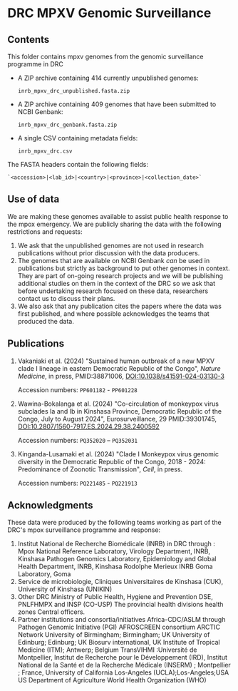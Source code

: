 # DRC MPXV Genomic Surveillance

## Contents
This folder contains mpxv genomes from the genomic surveillance programme in DRC

- A ZIP archive containing 414 currently unpublished genomes:

    `inrb_mpxv_drc_unpublished.fasta.zip` 

- A ZIP archive containing 409 genomes that have been submitted to NCBI Genbank:

    `inrb_mpxv_drc_genbank.fasta.zip`

- A single CSV containing metadata fields:

    `inrb_mpxv_drc.csv`

The FASTA headers contain the following fields:

    `<accession>|<lab_id>|<country>|<province>|<collection_date>`

## Use of data
We are making these genomes available to assist public health response to the mpox emergency. We are publicly sharing the data with the following restrictions and requests:

1. We ask that the unpublished genomes are not used in research publications without prior discussion with the data producers.
2. The genomes that are available on NCBI Genbank _can_ be used in publications but strictly as background to put other genomes in context. They are part of on-going research projects and we will be publishing additional studies on them in the context of the DRC so we ask that before undertaking research focused on these data, researchers contact us to discuss their plans.
3. We also ask that any publication cites the papers where the data was first published, and where possible acknowledges the teams that produced the data.

## Publications

1. Vakaniaki et al. (2024) "Sustained human outbreak of a new MPXV clade I lineage in eastern Democratic Republic of the Congo", _Nature Medicine_, in press, PMID:38871006, [DOI:10.1038/s41591-024-03130-3](http://doi.org/10.1038/s41591-024-03130-3)

    Accession numbers: `PP601182` - `PP601228`

2. Wawina-Bokalanga et al. (2024) "Co-circulation of monkeypox virus subclades Ia and Ib in Kinshasa Province, Democratic Republic of the Congo, July to August 2024", Eurosurveillance, 29 PMID:39301745, [DOI:10.2807/1560-7917.ES.2024.29.38.2400592](http://doi.org/10.2807/1560-7917.ES.2024.29.38.2400592)

    Accession numbers: `PQ352020` – `PQ352031`

3. Kinganda-Lusamaki et al. (2024) "Clade I Monkeypox virus genomic diversity in the Democratic Republic of the Congo, 2018 - 2024: Predominance of Zoonotic Transmission", _Cell_, in press.
    
    Accession numbers: `PQ221485` - `PQ221913`

## Acknowledgments
These data were produced by the following teams working as part of the DRC's mpox surveillance programme and response:

1. Institut National de Recherche Biomédicale (INRB) in DRC through :
    Mpox National Reference Laboratory, Virology Department, INRB, Kinshasa
    Pathogen Genomics Laboratory, Epidemiology and Global Health Department, INRB, Kinshasa
    Rodolphe Merieux INRB Goma Laboratory, Goma
2. Service de microbiologie, Cliniques Universitaires de Kinshasa (CUK), University of Kinshasa (UNIKIN) 
3. Other DRC Ministry of Public Health, Hygiene and Prevention
    DSE, PNLFHMPX and INSP (CO-USP)
    The provincial health divisions
    health zones Central officers.
5. Partner institutions and consortia/initiatives
    Africa-CDC/ASLM through Pathogen Genomic Initiative (PGI)
    AFROSCREEN consortium
    ARCTIC Network
       University of Birmingham; Birmingham; UK
       University of Edinburg; Edinburg; UK
    Biosurv international, UK
    Institute of Tropical Medicine (ITM); Antwerp; Belgium
    TransVIHMI :Université de Montpellier, Institut de Recherche pour le Développement (IRD), Institut National de la Santé et de la Recherche Médicale (INSERM) ; Montpellier ; France,
    University of California Los-Angeles (UCLA);Los-Angeles;USA
    US Department of Agriculture
    World Health Organization (WHO)



